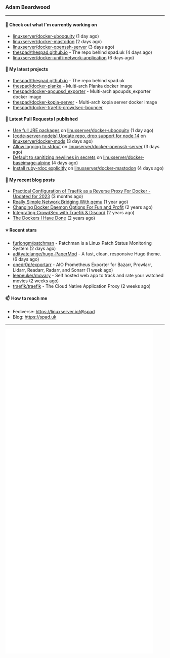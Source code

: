### Adam Beardwood
---
#### 👷 Check out what I'm currently working on

- [linuxserver/docker-ubooquity](https://github.com/linuxserver/docker-ubooquity) (1 day ago)
- [linuxserver/docker-mastodon](https://github.com/linuxserver/docker-mastodon) (2 days ago)
- [linuxserver/docker-openssh-server](https://github.com/linuxserver/docker-openssh-server) (3 days ago)
- [thespad/thespad.github.io](https://github.com/thespad/thespad.github.io) - The repo behind spad.uk (4 days ago)
- [linuxserver/docker-unifi-network-application](https://github.com/linuxserver/docker-unifi-network-application) (6 days ago)

#### 🌱 My latest projects

- [thespad/thespad.github.io](https://github.com/thespad/thespad.github.io) - The repo behind spad.uk
- [thespad/docker-planka](https://github.com/thespad/docker-planka) - Multi-arch Planka docker image
- [thespad/docker-apcupsd_exporter](https://github.com/thespad/docker-apcupsd_exporter) - Multi-arch apcupds_exporter docker image
- [thespad/docker-kopia-server](https://github.com/thespad/docker-kopia-server) - Multi-arch kopia server docker image 
- [thespad/docker-traefik-crowdsec-bouncer](https://github.com/thespad/docker-traefik-crowdsec-bouncer)

#### 🔨 Latest Pull Requests I published

- [Use full JRE packages](https://github.com/linuxserver/docker-ubooquity/pull/49) on [linuxserver/docker-ubooquity](https://github.com/linuxserver/docker-ubooquity) (1 day ago)
- [[code-server-nodejs] Update repo, drop support for node 14](https://github.com/linuxserver/docker-mods/pull/780) on [linuxserver/docker-mods](https://github.com/linuxserver/docker-mods) (3 days ago)
- [Allow logging to stdout](https://github.com/linuxserver/docker-openssh-server/pull/78) on [linuxserver/docker-openssh-server](https://github.com/linuxserver/docker-openssh-server) (3 days ago)
- [Default to sanitizing newlines in secrets](https://github.com/linuxserver/docker-baseimage-alpine/pull/198) on [linuxserver/docker-baseimage-alpine](https://github.com/linuxserver/docker-baseimage-alpine) (4 days ago)
- [Install ruby-rdoc explicitly](https://github.com/linuxserver/docker-mastodon/pull/81) on [linuxserver/docker-mastodon](https://github.com/linuxserver/docker-mastodon) (4 days ago)

#### 📜 My recent blog posts

- [Practical Configuration of Traefik as a Reverse Proxy For Docker - Updated for 2023](https://www.spad.uk/posts/practical-configuration-of-traefik-as-a-reverse-proxy-for-docker-updated-for-2023/) (3 months ago)
- [Really Simple Network Bridging With qemu](https://www.spad.uk/posts/really-simple-network-bridging-with-qemu/) (1 year ago)
- [Changing Docker Daemon Options For Fun and Profit](https://www.spad.uk/posts/changing-docker-daemon-options-for-fun-and-profit/) (2 years ago)
- [Integrating CrowdSec with Traefik &amp; Discord](https://www.spad.uk/posts/integrating-crowdsec-with-traefik-discord/) (2 years ago)
- [The Dockers I Have Done](https://www.spad.uk/posts/the-dockers-i-have-done/) (2 years ago)

#### ⭐ Recent stars

- [furlongm/patchman](https://github.com/furlongm/patchman) - Patchman is a Linux Patch Status Monitoring System (2 days ago)
- [adityatelange/hugo-PaperMod](https://github.com/adityatelange/hugo-PaperMod) -  A fast, clean, responsive Hugo theme. (6 days ago)
- [onedr0p/exportarr](https://github.com/onedr0p/exportarr) - AIO Prometheus Exporter for Bazarr, Prowlarr, Lidarr, Readarr, Radarr, and Sonarr (1 week ago)
- [leepeuker/movary](https://github.com/leepeuker/movary) - Self hosted web app to track and rate your watched movies (2 weeks ago)
- [traefik/traefik](https://github.com/traefik/traefik) - The Cloud Native Application Proxy (2 weeks ago)

#### 📫 How to reach me
- Fediverse: https://linuxserver.io/@spad
- Blog: https://spad.uk
---
<img src="https://raw.githubusercontent.com/thespad/thespad/main/github-metrics.svg">
